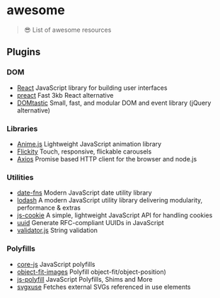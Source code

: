 # awesome
> 😎 List of awesome resources

## Plugins
### DOM
- [React](https://github.com/facebook/react) JavaScript library for building user interfaces
- [preact](https://github.com/developit/preact) Fast 3kb React alternative
- [DOMtastic](https://github.com/webpro/DOMtastic) Small, fast, and modular DOM and event library (jQuery alternative)

### Libraries
- [Anime.js](https://github.com/juliangarnier/anime) Lightweight JavaScript animation library
- [Flickity](https://github.com/metafizzy/flickity) Touch, responsive, flickable carousels
- [Axios](https://github.com/axios/axios) Promise based HTTP client for the browser and node.js

### Utilities
- [date-fns](https://github.com/date-fns/date-fns) Modern JavaScript date utility library
- [lodash](https://github.com/lodash/lodash) A modern JavaScript utility library delivering modularity, performance & extras
- [js-cookie](https://github.com/js-cookie/js-cookie) A simple, lightweight JavaScript API for handling cookies
- [uuid](https://github.com/kelektiv/node-uuid) Generate RFC-compliant UUIDs in JavaScript
- [validator.js](https://github.com/chriso/validator.js) String validation

### Polyfills
- [core-js](https://github.com/zloirock/core-js) JavaScript polyfills
- [object-fit-images](https://github.com/bfred-it/object-fit-images) Polyfill object-fit/object-position)
- [js-polyfill](https://github.com/inexorabletash/polyfill) JavaScript Polyfills, Shims and More
- [svgxuse](https://github.com/Keyamoon/svgxuse) Fetches external SVGs referenced in use elements
